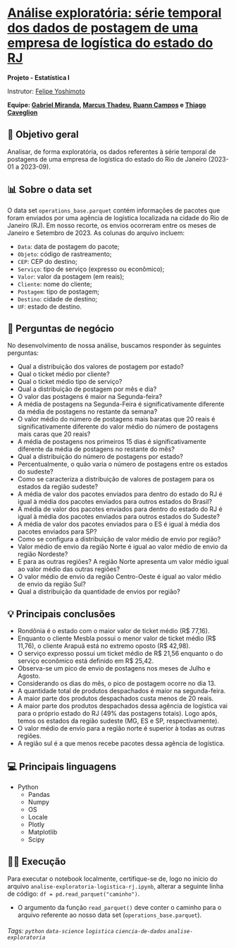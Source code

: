 # [Análise exploratória: série temporal dos dados de postagem de uma empresa de logística do estado do RJ](https://github.com/grmirand4/sc2023-analise-exploratoria-logistica-rj)

**Projeto - Estatística I**

Instrutor: [Felipe Yoshimoto](https://www.linkedin.com/in/felipe-yoshimoto-252a04204/)

**Equipe: [Gabriel Miranda](https://www.linkedin.com/in/grmiranda/), [Marcus Thadeu](https://www.linkedin.com/in/marcus-thadeu/), [Ruann Campos](https://www.linkedin.com/in/ruann-campos/) e [Thiago Caveglion](https://www.linkedin.com/in/thiago-caveglion/)**

## 🎯 Objetivo geral
Analisar, de forma exploratória, os dados referentes à série temporal de postagens de uma empresa de logística do estado do Rio de Janeiro (2023-01 a 2023-09).

## 📊 Sobre o data set

O data set `operations_base.parquet` contém informações de pacotes que foram enviados por uma agência de logística localizada na cidade do Rio de Janeiro (RJ). Em nosso recorte, os envios ocorreram entre os meses de Janeiro e Setembro de 2023. As colunas do arquivo incluem:
* `Data`: data de postagem do pacote;
* `Objeto`: código de rastreamento;
* `CEP`: CEP do destino;
* `Serviço`: tipo de serviço (expresso ou econômico);
* `Valor`: valor da postagem (em reais);
* `Cliente`: nome do cliente;
* `Postagem`: tipo de postagem;
* `Destino`: cidade de destino;
* `UF`: estado de destino.

## 📝 Perguntas de negócio
No desenvolvimento de nossa análise, buscamos responder às seguintes perguntas:
* Qual a distribuição dos valores de postagem por estado?
* Qual o ticket médio por cliente?
* Qual o ticket médio tipo de serviço?
* Qual a distribuição de postagem por mês e dia?
* O valor das postagens é maior na Segunda-feira?
* A média de postagens na Segunda-Feira é significativamente diferente da média de postagens no restante da semana?
* O valor médio do número de postagens mais baratas que 20 reais é significativamente diferente do valor médio do número de postagens mais caras que 20 reais?
* A média de postagens nos primeiros 15 dias é significativamente diferente da média de postagens no restante do mês?
* Qual a distribuição do número de postagens por estado?
* Percentualmente, o quão varia o número de postagens entre os estados do sudeste?
* Como se caracteriza a distribuição de valores de postagem para os estados da região sudeste?
* A média de valor dos pacotes enviados para dentro do estado do RJ é igual à média dos pacotes enviados para outros estados do Brasil?
* A média de valor dos pacotes enviados para dentro do estado do RJ é igual à média dos pacotes enviados para outros estados do Sudeste?
* A média de valor dos pacotes enviados para o ES é igual à média dos pacotes enviados para SP?
* Como se configura a distribuição de valor médio de envio por região?
* Valor médio de envio da região Norte é igual ao valor médio de envio da região Nordeste?
* E para as outras regiões? A região Norte apresenta um valor médio igual ao valor médio das outras regiões?
* O valor médio de envio da região Centro-Oeste é igual ao valor médio de envio da região Sul?
* Qual a distribuição da quantidade de envios por região?

## 💡 Principais conclusões
* Rondônia é o estado com o maior valor de ticket médio (R$ 77,16).
* Enquanto o cliente Mesbla possui o menor valor de ticket médio (R$ 11,76), o cliente Arapuã está no extremo oposto (R$ 42,98).
* O serviço expresso possui um ticket médio de R$ 21,56 enquanto o do serviço econômico está definido em R$ 25,42.
* Observa-se um pico de envio de postagens nos meses de Julho e Agosto.
* Considerando os dias do mês, o pico de postagem ocorre no dia 13.
* A quantidade total de produtos despachados é maior na segunda-feira.
* A maior parte dos produtos despachados custa menos de 20 reais.
* A maior parte dos produtos despachados dessa agência de logística vai para o próprio estado do RJ (49% das postagens totais). Logo após, temos os estados da região sudeste (MG, ES e SP, respectivamente).
* O valor médio de envio para a região norte é superior à todas as outras regiões.
* A região sul é a que menos recebe pacotes dessa agência de logística.

## 💻 Principais linguagens
- Python
  - Pandas
  - Numpy
  - OS
  - Locale
  - Plotly
  - Matplotlib
  - Scipy

## 👨‍💻 Execução
Para executar o notebook localmente, certifique-se de, logo no início do arquivo `analise-exploratoria-logistica-rj.ipynb`, alterar a seguinte linha de código: `df = pd.read_parquet("caminho")`.
* O argumento da função `read_parquet()` deve conter o caminho para o arquivo referente ao nosso data set (`operations_base.parquet`).

###### Tags: `python` `data-science` `logistica` `ciencia-de-dados` `analise-exploratoria`
